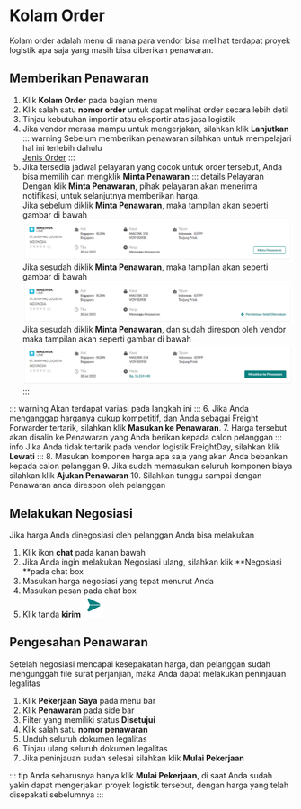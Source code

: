 # Kolam Order
Kolam order adalah menu di mana para vendor bisa melihat terdapat proyek logistik apa saja yang masih bisa diberikan penawaran.

## Memberikan Penawaran
1. Klik **Kolam Order** pada bagian menu
2. Klik salah satu **nomor order** untuk dapat melihat order secara lebih detil
3. Tinjau kebutuhan importir atau eksportir atas jasa logistik
4. Jika vendor merasa mampu untuk mengerjakan, silahkan klik **Lanjutkan**
::: warning
Sebelum memberikan penawaran silahkan untuk mempelajari hal ini terlebih dahulu <br>
[Jenis Order](/overview/jenisorder#_3-order-terpadu-mandiri-hybrid)
:::
5. Jika tersedia jadwal pelayaran yang cocok untuk order tersebut, Anda bisa memilih dan mengklik **Minta Penawaran**
::: details Pelayaran 
Dengan klik **Minta Penawaran**, pihak pelayaran akan menerima notifikasi, untuk selanjutnya memberikan harga. <br>
Jika sebelum diklik **Minta Penawaran**, maka tampilan akan seperti gambar di bawah 
![](2022-07-26-17-20-03.png)
Jika sesudah diklik **Minta Penawaran**, maka tampilan akan seperti gambar di bawah 
![](2022-07-26-17-20-23.png)
Jika sesudah diklik **Minta Penawaran**, dan sudah direspon oleh vendor maka tampilan akan seperti gambar di bawah 
![](2022-07-26-17-24-13.png)
:::

::: warning 
Akan terdapat variasi pada langkah ini
:::
6. Jika Anda menganggap harganya cukup kompetitif, dan Anda sebagai Freight Forwarder tertarik, silahkan klik **Masukan ke Penawaran**.
7. Harga tersebut akan disalin ke Penawaran yang Anda berikan kepada calon pelanggan
::: info
Jika Anda tidak tertarik pada vendor logistik FreightDay, silahkan klik **Lewati**
:::
8. Masukan komponen harga apa saja yang akan Anda bebankan kepada calon pelanggan
9. Jika sudah memasukan seluruh komponen biaya silahkan klik **Ajukan Penawaran**
10. Silahkan tunggu sampai dengan Penawaran anda direspon oleh pelanggan

## Melakukan Negosiasi
Jika harga Anda dinegosiasi oleh pelanggan Anda bisa melakukan 
1. Klik ikon **chat** pada kanan bawah
2. Jika Anda ingin melakukan Negosiasi ulang, silahkan klik **Negosiasi **pada chat box
3. Masukan harga negosiasi yang tepat menurut Anda
4. Masukan pesan pada chat box
5. Klik tanda **kirim** ![](../customer/2022-07-26-14-15-18.png)

## Pengesahan Penawaran
Setelah negosiasi mencapai kesepakatan harga, dan pelanggan sudah mengunggah file surat perjanjian, maka Anda dapat melakukan peninjauan legalitas
1. Klik **Pekerjaan Saya** pada menu bar
2. Klik **Penawaran** pada side bar
3. Filter yang memiliki status **Disetujui**
4. Klik salah satu **nomor penawaran**
5. Unduh seluruh dokumen legalitas
6. Tinjau ulang seluruh dokumen legalitas
7. Jika peninjauan sudah selesai silahkan klik **Mulai Pekerjaan**

::: tip
Anda seharusnya hanya klik **Mulai Pekerjaan**, di saat Anda sudah yakin dapat mengerjakan proyek logistik tersebut, dengan harga yang telah disepakati sebelumnya
:::